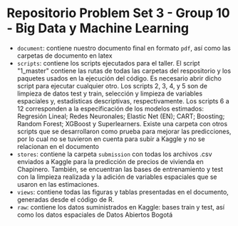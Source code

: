 # Repositorio Problem Set 3 - Group 10 - Big Data y Machine Learning

- `document`: contiene nuestro documento final en formato `pdf`, así como las carpetas de documento en latex 
- `scripts`: contiene los scripts ejecutados para el taller. El script "1_master" contiene las rutas de todas las carpetas del respositorio y los paquetes usados en la ejecución del código. Es necesario abrir dicho script para ejecutar cualquier otro. Los scripts 2, 3, 4, y 5 son de limpieza de datos test y train, selección y limpieza de variables espaciales y, estadísticas descriptivas, respectivamente. Los scripts 6 a 12 corresponden a la especificación de los modelos estimados: Regresión Lineal; Redes Neuronales; Elastic Net (EN); CART; Boosting; Random Forest; XGBoost y Superlearners. Existe una carpeta con otros scripts que se desarrollaron como prueba para mejorar las predicciones, por lo cual no se tuvieron en cuenta para subir a Kaggle y no se relacionan en el documento
- `stores`: contiene la carpeta `submission` con todas los archivos .csv enviados a Kaggle para la predicción de precios de vivienda en Chapinero. También, se encuentran las bases de entrenamiento y test con la limpieza realizada y la adición de variables espaciales que se usaron en las estimaciones. 
- `views`: contiene todas las figuras y tablas presentadas en el documento, generadas desde el código de R. 
- `raw`: contiene los datos suministrados en Kaggle: bases train y test, así como los datos espaciales de Datos Abiertos Bogotá 
